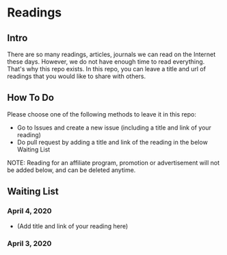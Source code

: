 # Readings

## Intro
There are so many readings, articles, journals we can read on the Internet these days. However, we do not have enough time to read everything. That's why this repo exists. In this repo, you can leave a title and url of readings that you would like to share with others.

## How To Do
Please choose one of the following methods to leave it in this repo:
- Go to Issues and create a new issue (including a title and link of your reading)
- Do pull request by adding a title and link of the reading in the below Waiting List

NOTE: Reading for an affiliate program, promotion or advertisement will not be added below, and can be deleted anytime.

## Waiting List

### April 4, 2020
- (Add title and link of your reading here)

### April 3, 2020




